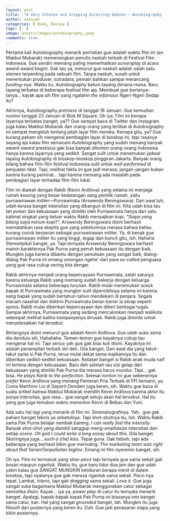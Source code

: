 ```yaml
---
layout: post
title:  "A Very Intense and Gripping Directing Debute — Autobiography (2022)"
author: naznien
categories: [ Book, Review ]
tags: [  ]
image: assets/images/autobiography.jpeg
comments: true
---
```


Pertama kali Autobiography menarik perhatian gue adalah waktu film ini (an. Makbul Mubarak) memenangkan penulis naskah terbaik di Festival Film Indonesia. Gue sendiri memang paling memerhatikan *screenplay* di acara award-award begini. Gak tau ya, menurut gue naskah adalah salah satu elemen terpenting pada sebuah film. Tanpa naskah, susah untuk menentukan produser, sutradara, pemain bahkan sampai merancang *funding*-nya. Waktu itu, Autobiography belum tayang dimana-mana. Baru tayang terbatas di beberapa festival film aja. Membuat gue bertanya-tanya... kayak apa sih film yang ngalahin *the infamous* Ngeri-Ngeri Sedap itu?

Akhirnya, Autobiography *premiere* di tanggal 19 Januari. Gue kemudian nonton tanggal 23 Januari di Blok M Square. Oh iya. Film ini kenapa layarnya terbatas banget, ya?? Gue sempat baca di Twitter dan Instagram juga kalau Makbul Mubarak dan orang-orang yang terlibat di Autobiography ini sempat mengeluh tentang jatah layar film mereka. Kenapa gitu, ya? Gue kurang paham sih mengenai pembagian layar di bioskop ini, tapi rasanya sayang aja kalau film semacam Autobiography yang sudah menang banyak *award-award* prestisius gak bisa banyak ditonton orang-orang Indonesia hanya karena layarnya yang sedikit. Sangat sulit untuk menemukan jadwal tayang Autobiography di bioskop-bioskop pinggiran Jakarta. Banyak orang bilang bahwa film-film festival Indonesia sulit untuk *well-performed* di penjualan tiket. Tapi, melihat fakta ini gue jadi merasa, jangan-jangan bukan karena kurang peminat... tapi karena memang ada masalah pada pembagian layar terhadap film-film lokal.

Film ini diawali dengan Rakib (Kevin Ardilova) yang selama ini menjaga rumah kosong yang besar kedatangan sang pemilik rumah, yaitu purnawirawan militer—Purnawinata (Arswendy Beningswara). Dari awal tuh, udah kerasa banget intensitas yang dibangun di film ini. Kita udah bisa tau lah *power* dan kekuasaan yang dimiliki oleh Purnawinata hanya dari satu kalimat singkat yang keluar waktu Rakib menyajikan kopi, *"Siapa yang bilang saya minum kopi?".* Arswendy Beningswara disini berhasil mematahkan rasa skeptis gue yang sebelumnya merasa bahwa beliau kurang cocok berperan sebagai purnawirawan militer. Ya, di benak gue purnawirawan militer itu yang tinggi, tegap dan buncit gitu, loh. Hahaha. Stereotipikal banget, ya. Tapi ternyata Arswendy Beningswara berhasil mainin karakternya Pak Purna yang penuh kekuasaan itu dengan baik. Mungkin juga karena dibantu dengan penulisan yang sangat baik, dialog-dialog Pak Purna ini emang omongan ngehe' dari para *so-called* penguasa yang gue rasa cukup sering kita dengar. 

Rakib akhirnya menjadi orang kepercayaan Purnawinata, salah satunya karena keluarga Rakib yang memang sudah bekerja dengan keluarga Purnawinata selama beberapa turunan. Rakib mulai menemukan sosok bapak di Purnawinata yang mungkin sulit diperolehnya selama ini karena sang bapak yang sudah bertahun-tahun mendekam di penjara. Segala macam nasehat dan doktrin Purnawinata benar-benar ia serap seperti spons. Rakib mulai diberikan kepercayaan dan diberi berbagai tugas. Sampai akhirnya, Purnawinata yang sedang mencalonkan menjadi walikota setempat melihat baliho kampanyenya dirusak. Rakib juga diminta untuk menyelesaikan hal tersebut. 

Bintangnya disini menurut gue adalah Kevin Ardilova. Gue udah suka sama dia daridulu sih, Hahahaha. Temen-temen gue kayaknya cukup tau mengenai hal ini. Tapi serius yah gue gak bias kok disini. Kayaknya ini adalah penampilan terbaik doi deh. Gila banget. Dari awal dia yang takut-takut sama si Pak Purna, terus mulai dekat sama majikannya itu dan diberikan sedikit-sedikit kekuasaan. Keliatan banget si Rakib anak muda naif ini terlena dengan kekuasaan. Baru deh setelah tau sisi gelap dari kekuasaan yang dimiliki Pak Purna dia merasa harus mundur. Tapi... gak bisa. *He plays Karib to the perfection*. Selesai nonton ini gue sebenernya *prefer* Kevin Ardilova yang menang Pemeran Pria Terbaik di FFI kemarin, ya. Cuma Marthino Lio di Seperti Dendam juga keren, sih. Waktu gue baca di suatu artikel bahwa Makbul Mubarak memilih Kevin Ardilova karena aktor itu punya intensitas, gue rasa... gue sangat setuju akan hal tersebut. Hal itu yang gue juga temukan waktu menonton Kevin di Bebas dan Yuni. 

Ada satu hal lagi yang menarik di film ini. Sinematografinya. Yah.. gue gak paham banget teknis ya sebetulnya. Tapi shot-shotnya itu, loh. Waktu Rakib sama Pak Purna belajar nembak bareng. *I can really feel the intensity*. Banyak shot-shot yang diambil sanggup meng-*emphasize* intensitas dari setiap *scene*. *Oh god I could write a long essay about this*. Gila banget. Skoringnya juga... *such a chef kiss*. Tepat guna. Gak heboh, tapi ada beberapa yang berhasil bikin gue merinding. *The marketing team was right about that SeramTanpaSetan tagline*. Emang ini film nyeremin banget, sih.

Oh iya. Film ini termasuk yang *slow-pace* tapi ternyata gue sama sekali gak bosan maupun ngantuk. Waktu itu, gue baru tidur dua jam dan gue udah yakin kalau gue SANGAT MUNGKIN ketiduran berapa menit di dalam bioskop, tapi nyatanya gue gak merasa ngantuk sama sekali. *Pace*-nya tepat. Lambat, intens, tapi gak *dragging* sama sekali. *Love it.* Gue juga sangat suka bagaimana Makbul Mubarak menggunakan catur sebagai semiotika disini. Kayak... iya ya, *power play* di catur itu ternyata menarik banget. Apalagi, bapak-bapak kayak Pak Purna ini biasanya *into* banget sama catur, kan. Hal yang sangat *grounded* banget, lah. Mungkin itu juga filosofi dari posternya yang keren itu. Duh. Gue jadi penasaran siapa yang bikin posternya. 


